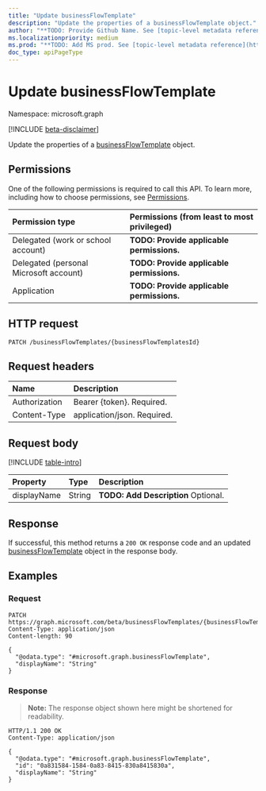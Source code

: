 ```yaml
---
title: "Update businessFlowTemplate"
description: "Update the properties of a businessFlowTemplate object."
author: "**TODO: Provide Github Name. See [topic-level metadata reference](https://msgo.azurewebsites.net/add/document/guidelines/metadata.html#topic-level-metadata)**"
ms.localizationpriority: medium
ms.prod: "**TODO: Add MS prod. See [topic-level metadata reference](https://msgo.azurewebsites.net/add/document/guidelines/metadata.html#topic-level-metadata)**"
doc_type: apiPageType
---
```


# Update businessFlowTemplate
Namespace: microsoft.graph

[!INCLUDE [beta-disclaimer](../../includes/beta-disclaimer.md)]

Update the properties of a [businessFlowTemplate](../resources/businessflowtemplate.md) object.

## Permissions
One of the following permissions is required to call this API. To learn more, including how to choose permissions, see [Permissions](/graph/permissions-reference).

|Permission type|Permissions (from least to most privileged)|
|:---|:---|
|Delegated (work or school account)|**TODO: Provide applicable permissions.**|
|Delegated (personal Microsoft account)|**TODO: Provide applicable permissions.**|
|Application|**TODO: Provide applicable permissions.**|

## HTTP request

<!-- {
  "blockType": "ignored"
}
-->
``` http
PATCH /businessFlowTemplates/{businessFlowTemplatesId}
```

## Request headers
|Name|Description|
|:---|:---|
|Authorization|Bearer {token}. Required.|
|Content-Type|application/json. Required.|

## Request body
[!INCLUDE [table-intro](../../includes/update-property-table-intro.md)]


|Property|Type|Description|
|:---|:---|:---|
|displayName|String|**TODO: Add Description** Optional.|



## Response

If successful, this method returns a `200 OK` response code and an updated [businessFlowTemplate](../resources/businessflowtemplate.md) object in the response body.

## Examples

### Request
<!-- {
  "blockType": "request",
  "name": "update_businessflowtemplate"
}
-->
``` http
PATCH https://graph.microsoft.com/beta/businessFlowTemplates/{businessFlowTemplatesId}
Content-Type: application/json
Content-length: 90

{
  "@odata.type": "#microsoft.graph.businessFlowTemplate",
  "displayName": "String"
}
```


### Response
>**Note:** The response object shown here might be shortened for readability.
<!-- {
  "blockType": "response",
  "truncated": true
}
-->
``` http
HTTP/1.1 200 OK
Content-Type: application/json

{
  "@odata.type": "#microsoft.graph.businessFlowTemplate",
  "id": "0a831584-1584-0a83-8415-830a8415830a",
  "displayName": "String"
}
```

